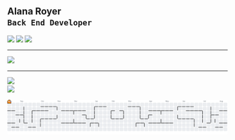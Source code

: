 ## Alana Royer <br> **`Back End Developer`**

<div> 
  <a href="https://www.instagram.com/alana_royer?igsh=MTBmeG1jc2Uya3o2bg==" target="_blank"><img src="https://img.shields.io/badge/-Instagram-%23E4405F?style=for-the-badge&logo=instagram&logoColor=white" target="_blank"></a>
  <a href="https://www.linkedin.com/in/alana-royer-694994250" target="_blank"><img src="https://img.shields.io/badge/-LinkedIn-%230077B5?style=for-the-badge&logo=linkedin&logoColor=white" target="_blank"></a> 
  <a href="mailto:alanamroyer@gmail.com"><img src="https://img.shields.io/badge/-Gmail-D14836?style=for-the-badge&logo=gmail&logoColor=white" target="_blank"></a>
</div>

---

<div align="left">
  <img src="https://skillicons.dev/icons?i=cs,java,py,mysql,html,css,javascript" />
</div>

---

<p align="left">
  <img height="180em" src="https://github-readme-stats.vercel.app/api/top-langs/?username=alanaroyer&layout=compact&langs_count=7&theme=tokyonight"/><br>
  <img height="180em" src="https://github-readme-stats.vercel.app/api?username=alanaroyer&show_icons=true&theme=tokyonight&include_all_commits=true&count_private=true"/>
</p>



<p align="center">
  <picture>
    <source media="(prefers-color-scheme: dark)" srcset="https://raw.githubusercontent.com/alanaroyer/alanaroyer/output/pacman-contribution-graph-dark.svg">
    <source media="(prefers-color-scheme: light)" srcset="https://raw.githubusercontent.com/alanaroyer/alanaroyer/output/pacman-contribution-graph.svg">
    <img alt="Pac-Man devorando minhas contribuições" src="https://raw.githubusercontent.com/alanaroyer/alanaroyer/output/pacman-contribution-graph.svg">
  </picture>
</p>

